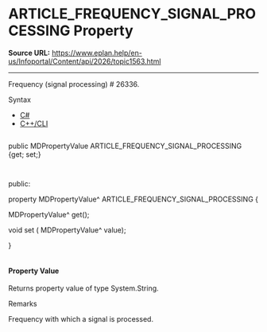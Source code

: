 # ARTICLE_FREQUENCY_SIGNAL_PROCESSING Property

**Source URL:** https://www.eplan.help/en-us/Infoportal/Content/api/2026/topic1563.html

---

Frequency (signal processing) # 26336.

Syntax

- [C#](#i-syntax-CS)
- [C++/CLI](#i-syntax-CPP2005)

```
```
public MDPropertyValue ARTICLE_FREQUENCY_SIGNAL_PROCESSING {get; set;}
```
```

```
```
public:

property MDPropertyValue^ ARTICLE_FREQUENCY_SIGNAL_PROCESSING {

   MDPropertyValue^ get();

   void set (    MDPropertyValue^ value);

}
```
```

#### Property Value

Returns property value of type System.String.

Remarks

Frequency with which a signal is processed.
